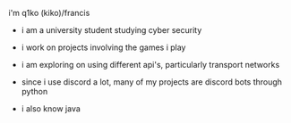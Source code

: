 i'm q1ko (kiko)/francis

- i am a university student studying cyber security
- i work on projects involving the games i play
- i am exploring on using different api's, particularly transport networks

- since i use discord a lot, many of my projects are discord bots through python
- i also know java


